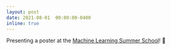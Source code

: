 ```yaml
---
layout: post
date: 2021-08-01  00:00:00-0400
inline: true
---
```


Presenting a poster at the [Machine Learning Summer School](http://ai.ntu.edu.tw/mlss2021/)! :scroll:

